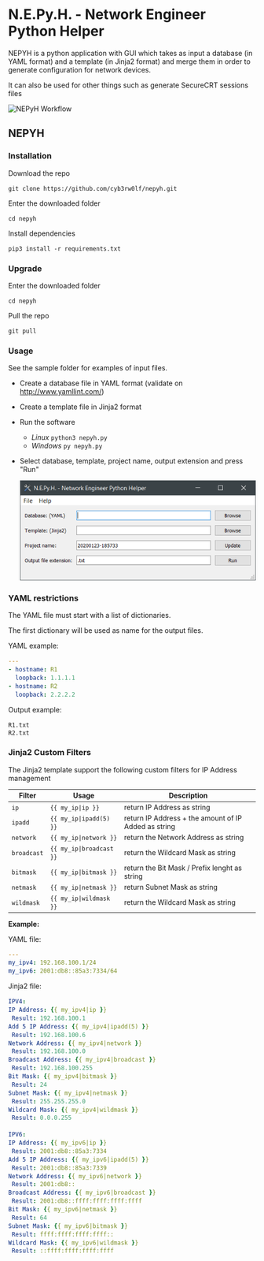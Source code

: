# N.E.Py.H. - Network Engineer Python Helper

NEPYH is a python application with GUI which takes as input a database (in YAML format) and a template (in Jinja2 format) and merge them in order to generate configuration for network devices.

It can also be used for other things such as generate SecureCRT sessions files

![NEPyH Workflow](/asset/nepyh_workflow.png)


## NEPYH
### Installation
Download the repo
```
git clone https://github.com/cyb3rw0lf/nepyh.git
```

Enter the downloaded folder
```
cd nepyh
```

Install dependencies
```
pip3 install -r requirements.txt
```

### Upgrade
Enter the downloaded folder
```
cd nepyh
```

Pull the repo
```
git pull
```

### Usage
See the sample folder for examples of input files.
* Create a database file in YAML format (validate on http://www.yamllint.com/)
* Create a template file in Jinja2 format
* Run the software
  * _Linux_ ``` python3 nepyh.py ```
  * _Windows_ ``` py nepyh.py ```
* Select database, template, project name, output extension and press "Run"
  
  ![NEPyH Screenshot](/samples/nepyh_screenshot.png)


### YAML restrictions
The YAML file must start with a list of dictionaries.

The first dictionary will be used as name for the output files.

YAML example:
```YAML
---
- hostname: R1
  loopback: 1.1.1.1
- hostname: R2
  loopback: 2.2.2.2
```

Output example:
```
R1.txt
R2.txt
```

### Jinja2 Custom Filters
The Jinja2 template support the following custom filters for IP Address management

| Filter          | Usage                        | Description                                             |
| --------------- | ---------------------------- | ------------------------------------------------------- |
| ```ip```        | ```{{ my_ip\|ip }}```         | return IP Address as string                             |
| ```ipadd```     | ```{{ my_ip\|ipadd(5) }}```   | return IP Address + the amount of IP Added as string    |
| ```network```   | ```{{ my_ip\|network }}```    | return the Network Address as string                    |
| ```broadcast``` | ```{{ my_ip\|broadcast }}```  | return the Wildcard Mask as string                      |
| ```bitmask```   | ```{{ my_ip\|bitmask }}```    | return the Bit Mask / Prefix lenght as string           |
| ```netmask```   | ```{{ my_ip\|netmask }}```    | return Subnet Mask as string                            |
| ```wildmask```  | ```{{ my_ip\|wildmask }}```   | return the Wildcard Mask as string                      |

**Example:**

YAML file:
```YAML
---
my_ipv4: 192.168.100.1/24
my_ipv6: 2001:db8::85a3:7334/64
```

Jinja2 file:
```YAML
IPV4:
IP Address: {{ my_ipv4|ip }}
 Result: 192.168.100.1
Add 5 IP Address: {{ my_ipv4|ipadd(5) }}
 Result: 192.168.100.6
Network Address: {{ my_ipv4|network }}
 Result: 192.168.100.0
Broadcast Address: {{ my_ipv4|broadcast }}
 Result: 192.168.100.255
Bit Mask: {{ my_ipv4|bitmask }}
 Result: 24
Subnet Mask: {{ my_ipv4|netmask }}
 Result: 255.255.255.0
Wildcard Mask: {{ my_ipv4|wildmask }}
 Result: 0.0.0.255

IPV6:
IP Address: {{ my_ipv6|ip }}
 Result: 2001:db8::85a3:7334
Add 5 IP Address: {{ my_ipv6|ipadd(5) }}
 Result: 2001:db8::85a3:7339
Network Address: {{ my_ipv6|network }}
 Result: 2001:db8::
Broadcast Address: {{ my_ipv6|broadcast }}
 Result: 2001:db8::ffff:ffff:ffff:ffff
Bit Mask: {{ my_ipv6|netmask }}
 Result: 64
Subnet Mask: {{ my_ipv6|bitmask }}
 Result: ffff:ffff:ffff:ffff::
Wildcard Mask: {{ my_ipv6|wildmask }}
 Result: ::ffff:ffff:ffff:ffff
```



